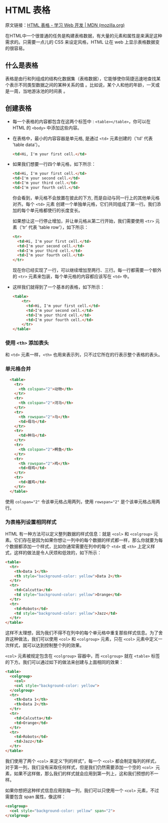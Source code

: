 # HTML 表格

原文链接：[HTML 表格 - 学习 Web 开发 | MDN (mozilla.org)](https://developer.mozilla.org/zh-CN/docs/Learn/HTML/Tables)

在HTML中一个很普通的任务是构建表格数据，有大量的元素和属性是来满足这种需求的。只需要一点儿的 CSS 来设定风格，HTML 让在 web 上显示表格数据变的很容易。

## 什么是表格

表格是由行和列组成的结构化数据集（表格数据），它能够使你简捷迅速地查找某个表示不同类型数据之间的某种关系的值 。比如说，某个人和他的年龄，一天或是一周，当地游泳池的时间表 。

## 创建表格

- 每一个表格的内容都包含在这两个标签中 : `<table></table>`，你可以在 HTML 的 `<body>` 中添加这些内容。

- 在表格中，最小的内容容器是单元格, 是通过 `<td>` 元素创建的（'td' 代表 'table data'）。

  ```html
  <td>Hi, I'm your first cell.</td>
  ```

- 如果我们想要一行四个单元格，如下所示：

  ```html
  <td>Hi, I'm your first cell.</td>
  <td>I'm your second cell.</td>
  <td>I'm your third cell.</td>
  <td>I'm your fourth cell.</td>
  ```

  你会看到，单元格不会放置在彼此的下方, 而是自动与同一行上的其他单元格对齐。每个 `<td>` 元素 创建一个单独单元格，它们共同组成了第一行。我们添加的每个单元格都使行的长度变长。

  如果想让这一行停止增加，并让单元格从第二行开始，我们需要使用 `<tr>` 元素（'tr' 代表 'table row'），如下所示：

  ```html
  <tr>
    <td>Hi, I'm your first cell.</td>
    <td>I'm your second cell.</td>
    <td>I'm your third cell.</td>
    <td>I'm your fourth cell.</td>
  </tr>
  ```

  现在你已经实现了一行，可以继续增加至两行、三行。每一行都需要一个额外的 `<tr>` 元素来包装，每个单元格的内容都应该写在 `<td>` 中。

- 这样我们就得到了一个基本的表格，如下所示：

  ```html
  <table>
      <tr>
        <td>Hi, I'm your first cell.</td>
        <td>I'm your second cell.</td>
        <td>I'm your third cell.</td>
        <td>I'm your fourth cell.</td>
      </tr>
  </table>
  ```

### 使用 `<th>` 添加表头

和 `<td>` 元素一样，`<th>` 也用来表示列，只不过它所在的行表示整个表格的表头。

### 单元格合并

```html
  <table>
    <tr>
      <th colspan="2">动物</th>
    </tr>
    <tr>
      <th colspan="2">河马</th>
    </tr>
    <tr>
      <th rowspan="2">马</th>
      <td>母马</td>
    </tr>
    <tr>
      <td>种马</td>
    </tr>
    <tr>
      <th colspan="2">鳄鱼</th>
    </tr>
    <tr>
      <th rowspan="2">鸡</th>
      <td>母鸡</td>
    </tr>
    <tr>
      <td>雄鸡</td>
    </tr>
  </table>
```

使用 `colspan="2"` 令该单元格占用两列，使用 `rowspan="2"` 是个该单元格占用两行。

### 为表格列设置相同样式

HTML 有一种方法可以定义整列数据的样式信息：就是 `<col>` 和 `<colgroup>` 元素。它们存在是因为如果你想让一列中的每个数据的样式都一样，那么你就要为每个数据都添加一个样式，比如你通常需要在列中的每个 `<td>` 或 `<th>` 上定义样式，这样的做法是令人厌烦和低效的，如下所示：

```html
<table>
  <tr>
    <th>Data 1</th>
    <th style="background-color: yellow">Data 2</th>
  </tr>
  <tr>
    <td>Calcutta</td>
    <td style="background-color: yellow">Orange</td>
  </tr>
  <tr>
    <td>Robots</td>
    <td style="background-color: yellow">Jazz</td>
  </tr>
</table>
```

这样不太理想，因为我们不得不在列中的每个单元格中重复那些样式信息。为了舍弃这种做法，我们可以使用 `<col>` 和 `<colgroup>` 元素，只在 `<col>` 元素中定义一次样式，就可以达到控制整个列的效果。

`<col>` 元素被规定包含在 `<colgroup>` 容器中，而 `<colgroup>` 就在 `<table>` 标签的下方。我们可以通过如下的做法来创建与上面相同的效果：

```html
<table>
  <colgroup>
    <col>
    <col style="background-color: yellow">
  </colgroup>
  <tr>
    <th>Data 1</th>
    <th>Data 2</th>
  </tr>
  <tr>
    <td>Calcutta</td>
    <td>Orange</td>
  </tr>
  <tr>
    <td>Robots</td>
    <td>Jazz</td>
  </tr>
</table>
```

我们使用了两个 `<col>` 来定义“列的样式”，每一个 `<col>` 都会制定每列的样式，对于第一列，我们没有采取任何样式，但是我们仍然需要添加一个空的 `<col> `元素，如果不这样做，那么我们的样式就会应用到第一列上，这和我们预想的不一样。

如果你想把这种样式信息应用到每一列，我们可以只使用一个 `<col>` 元素，不过需要包含 span 属性，像这样：

```html
<colgroup>
  <col style="background-color: yellow" span="2">
</colgroup>
```





